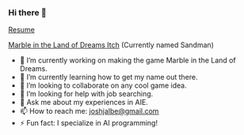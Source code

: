 ### Hi there 👋

[Resume]()

[Marble in the Land of Dreams Itch](https://reposeproductions.itch.io/sandman)
(Currently named Sandman)

- 🔭 I’m currently working on making the game Marble in the Land of Dreams.
- 🌱 I’m currently learning how to get my name out there.
- 👯 I’m looking to collaborate on any cool game idea.
- 🤔 I’m looking for help with job searching.
- 💬 Ask me about my experiences in AIE.
- 📫 How to reach me: joshjalbe@gmail.com
- ⚡ Fun fact: I specialize in AI programming!
